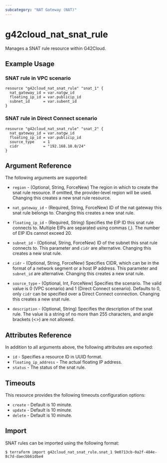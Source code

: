 ```yaml
---
subcategory: "NAT Gateway (NAT)"
---
```


# g42cloud_nat_snat_rule

Manages a SNAT rule resource within G42Cloud.

## Example Usage

### SNAT rule in VPC scenario

```hcl
resource "g42cloud_nat_snat_rule" "snat_1" {
  nat_gateway_id = var.natgw_id
  floating_ip_id = var.publicip_id
  subnet_id      = var.subent_id
}
```

### SNAT rule in Direct Connect scenario

```hcl
resource "g42cloud_nat_snat_rule" "snat_2" {
  nat_gateway_id = var.natgw_id
  floating_ip_id = var.publicip_id
  source_type    = 1
  cidr           = "192.168.10.0/24"
}
```

## Argument Reference

The following arguments are supported:

* `region` - (Optional, String, ForceNew) The region in which to create the snat rule resource. If omitted, the
  provider-level region will be used. Changing this creates a new snat rule resource.

* `nat_gateway_id` - (Required, String, ForceNew) ID of the nat gateway this snat rule belongs to. Changing this creates
  a new snat rule.

* `floating_ip_id` - (Required, String) Specifies the EIP ID this snat rule connects to.
  Multiple EIPs are separated using commas (,). The number of EIP IDs cannot exceed 20.

* `subnet_id` - (Optional, String, ForceNew) ID of the subnet this snat rule connects to. This parameter and `cidr` are
  alternative. Changing this creates a new snat rule.

* `cidr` - (Optional, String, ForceNew) Specifies CIDR, which can be in the format of a network segment or a host IP
  address. This parameter and `subnet_id` are alternative. Changing this creates a new snat rule.

* `source_type` - (Optional, Int, ForceNew) Specifies the scenario. The valid value is 0 (VPC scenario) and 1 (Direct
  Connect scenario). Defaults to 0, only `cidr` can be specified over a Direct Connect connection. Changing this creates
  a new snat rule.

* `description` - (Optional, String) Specifies the description of the snat rule.
  The value is a string of no more than 255 characters, and angle brackets (<>) are not allowed.

## Attributes Reference

In addition to all arguments above, the following attributes are exported:

* `id` - Specifies a resource ID in UUID format.
* `floating_ip_address` - The actual floating IP address.
* `status` - The status of the snat rule.

## Timeouts

This resource provides the following timeouts configuration options:

* `create` - Default is 10 minute.
* `update` - Default is 10 minute.
* `delete` - Default is 10 minute.

## Import

SNAT rules can be imported using the following format:

```
$ terraform import g42cloud_nat_snat_rule.snat_1 9e0713cb-0a2f-484e-8c7d-daecbb61dbe4
```
